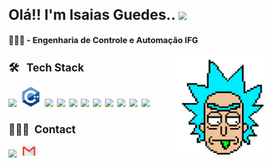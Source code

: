 
<h1 align="left">Olá!! I'm Isaias Guedes.. <img src="https://raw.githubusercontent.com/kaueMarques/kaueMarques/master/hi.gif" height="30px"> </h1>
<h3>👨🏼‍🎓 - Engenharia de Controle e Automação IFG</h3>
<img src="incos/rick-and-morty-rick-sanchez.gif" alt="Alt Text" height="200em" align="right" >


## 🛠 &nbsp; Tech Stack
<img src="https://cdn.jsdelivr.net/gh/devicons/devicon/icons/python/python-original-wordmark.svg" height= "40px"/>&nbsp;
<img src= "incos/incocplus.svg" height= "40px">&nbsp;
<img src="https://cdn.jsdelivr.net/gh/devicons/devicon/icons/html5/html5-original-wordmark.svg" height= "40px"/>&nbsp;
<img src="https://cdn.jsdelivr.net/gh/devicons/devicon/icons/css3/css3-original-wordmark.svg" height= "40px"/>&nbsp;
<img src="https://cdn.jsdelivr.net/gh/devicons/devicon/icons/javascript/javascript-original.svg" height= "40px"/>&nbsp;
<img src="https://cdn.jsdelivr.net/gh/devicons/devicon/icons/postgresql/postgresql-original.svg" height= "40px" />&nbsp;
<img src="https://cdn.jsdelivr.net/gh/devicons/devicon/icons/sqlite/sqlite-original.svg" height= "40px"/>&nbsp;
<img src="https://cdn.jsdelivr.net/gh/devicons/devicon/icons/flask/flask-original.svg" height= "40px"/>&nbsp;
<img src="https://cdn.jsdelivr.net/gh/devicons/devicon/icons/arduino/arduino-original-wordmark.svg" height= "40px"/>&nbsp;
<img src="https://cdn.jsdelivr.net/gh/devicons/devicon/icons/figma/figma-original.svg" height= "40px"/>&nbsp;
<img src="https://cdn.jsdelivr.net/gh/devicons/devicon/icons/git/git-original.svg" height= "40px"/>

## 🙋🏻‍♂️&nbsp; Contact
<a href="linkedin.com/in/isaias-a-26a6161b4"><img src="https://cdn.jsdelivr.net/gh/devicons/devicon/icons/linkedin/linkedin-original.svg" height="25px"/></a>&nbsp;&nbsp;
<a href="mailto:isaiasguedesdearaujo30@gmail.com"><img src="incos/gmail.png" height="25px" /></a>





